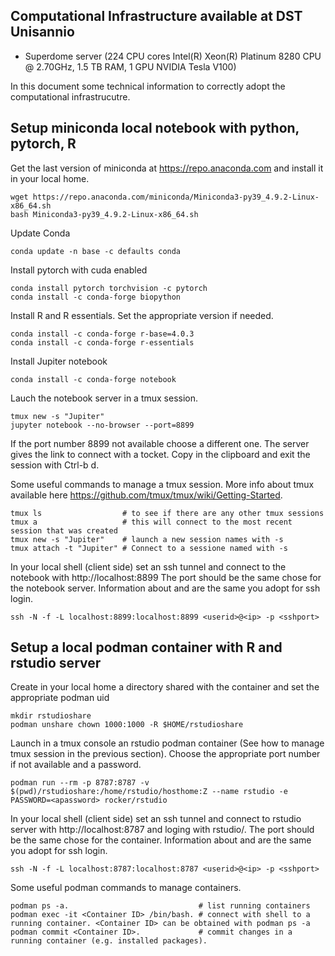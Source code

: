 ## Computational Infrastructure available at DST Unisannio

- Superdome server (224 CPU cores Intel(R) Xeon(R) Platinum 8280 CPU @ 2.70GHz, 1.5 TB RAM, 1 GPU NVIDIA Tesla V100)

In this document some technical information to correctly adopt the computational infrastrucutre.

## Setup miniconda local notebook with python, pytorch, R

Get the last version of miniconda at https://repo.anaconda.com and install it in your local home.

```console
wget https://repo.anaconda.com/miniconda/Miniconda3-py39_4.9.2-Linux-x86_64.sh
bash Miniconda3-py39_4.9.2-Linux-x86_64.sh 
```

Update Conda

```console
conda update -n base -c defaults conda
```

Install pytorch with cuda enabled

```console
conda install pytorch torchvision -c pytorch
conda install -c conda-forge biopython
```

Install R and R essentials. Set the appropriate version if needed.

```console
conda install -c conda-forge r-base=4.0.3
conda install -c conda-forge r-essentials
```

Install Jupiter notebook

```console
conda install -c conda-forge notebook
```

Lauch the notebook server in a tmux session. 

```console
tmux new -s "Jupiter"
jupyter notebook --no-browser --port=8899
```

If the port number 8899 not available choose a different one. The server gives the link to connect with a tocket. Copy in the clipboard and exit the session with Ctrl-b d.

Some useful commands to manage a tmux session. More info about tmux available here https://github.com/tmux/tmux/wiki/Getting-Started.

```console
tmux ls                  # to see if there are any other tmux sessions
tmux a                   # this will connect to the most recent session that was created
tmux new -s "Jupiter"    # launch a new session names with -s
tmux attach -t "Jupiter" # Connect to a sessione named with -s
```

In your local shell (client side) set an ssh tunnel and connect to the notebook with http://localhost:8899
The port should be the same chose for the notebook server. Information about <userid> <ip> and <sshport> are the same you adopt for ssh login.

```console
ssh -N -f -L localhost:8899:localhost:8899 <userid>@<ip> -p <sshport>
```

## Setup a local podman container with R and rstudio server
 
Create in your local home a directory shared with the container and set the appropriate podman uid
```console
mkdir rstudioshare
podman unshare chown 1000:1000 -R $HOME/rstudioshare
```

Launch in a tmux console an rstudio podman container (See how to manage tmux session in the previous section). Choose the appropriate port number if not available and a password.
 
```console
podman run --rm -p 8787:8787 -v $(pwd)/rstudioshare:/home/rstudio/hosthome:Z --name rstudio -e PASSWORD=<apassword> rocker/rstudio
```
 
In your local shell (client side) set an ssh tunnel and connect to rstudio server with http://localhost:8787 and loging with rstudio/<apassord>.
The port should be the same chose for the container. Information about <userid> <ip> and <sshport> are the same you adopt for ssh login.

```console
ssh -N -f -L localhost:8787:localhost:8787 <userid>@<ip> -p <sshport>
```
 
Some useful podman commands to manage containers.

```console
podman ps -a.                             # list running containers
podman exec -it <Container ID> /bin/bash. # connect with shell to a running container. <Container ID> can be obtained with podman ps -a
podman commit <Container ID>.             # commit changes in a running container (e.g. installed packages).
```
